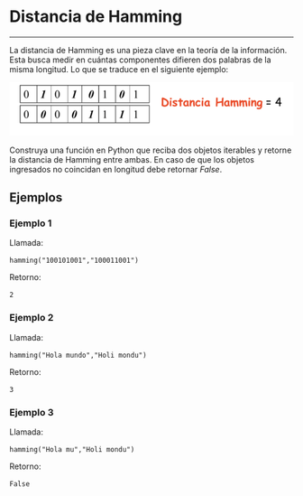 # Distancia de Hamming
---------------------------------------------

La distancia de Hamming es una pieza clave en la teoría de la información. Esta busca medir en cuántas componentes difieren dos palabras de la misma longitud. Lo que se traduce en el siguiente ejemplo:

![ham](./hamming.png)

Construya una función en Python que reciba dos objetos iterables y retorne la distancia de Hamming entre ambas. En caso de que los objetos ingresados no coincidan en longitud debe retornar *False*.


## Ejemplos

### Ejemplo 1

Llamada:
```
hamming("100101001","100011001")
```
Retorno:
```
2
```


### Ejemplo 2

Llamada:
```
hamming("Hola mundo","Holi mondu")
```

Retorno:
```
3
```

### Ejemplo 3

Llamada:
```
hamming("Hola mu","Holi mondu")
```

Retorno:
```
False
```
